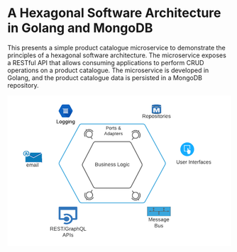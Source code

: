 # A Hexagonal Software Architecture in Golang and MongoDB
This presents a simple product catalogue microservice to demonstrate the principles of a hexagonal software architecture. The microservice exposes a RESTful API that allows consuming applications to perform CRUD operations on a product catalogue. The microservice is developed in Golang, and the product catalogue data is persisted in a MongoDB repository.

![](Hexagonal-Arch.png)
